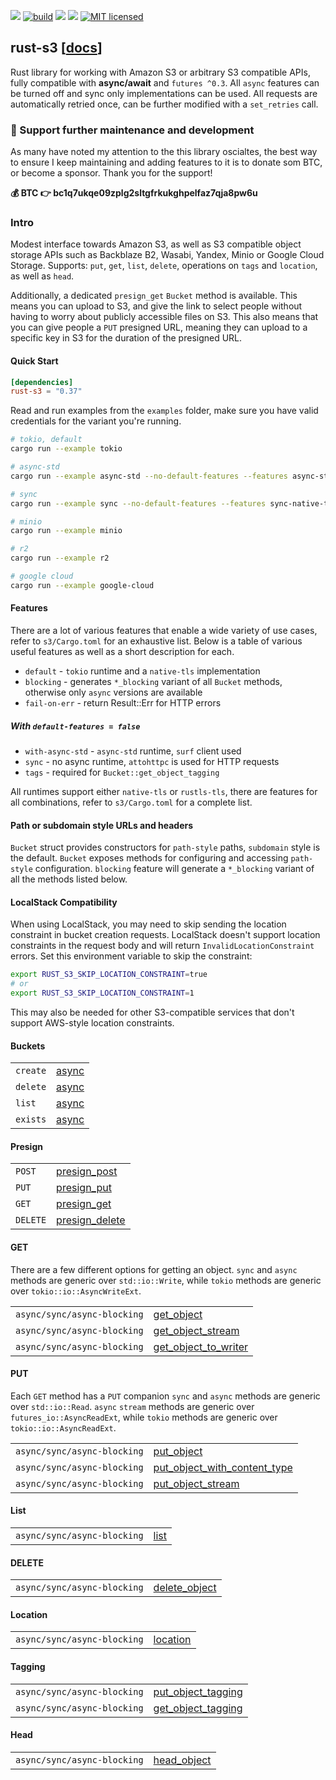 [![](https://camo.githubusercontent.com/2fee3780a8605b6fc92a43dab8c7b759a274a6cf/68747470733a2f2f696d672e736869656c64732e696f2f62616467652f72757374632d737461626c652d627269676874677265656e2e737667)](https://www.rust-lang.org/tools/install)
[![build](https://github.com/durch/rust-s3/workflows/build/badge.svg)](https://github.com/durch/rust-s3/actions)
[![](https://img.shields.io/crates/v/rust-s3.svg)](https://crates.io/crates/rust-s3)
![](https://img.shields.io/crates/d/rust-s3.svg)
[![MIT licensed](https://img.shields.io/badge/license-MIT-blue.svg)](https://github.com/durch/rust-s3/blob/master/LICENSE.md)
<!-- [![Join the chat at https://gitter.im/durch/rust-s3](https://badges.gitter.im/durch/rust-s3.svg)](https://gitter.im/durch/rust-s3?utm_source=badge&utm_medium=badge&utm_campaign=pr-badge&utm_content=badge) -->
## rust-s3 [[docs](https://docs.rs/rust-s3/)]

Rust library for working with Amazon S3 or arbitrary S3 compatible APIs, fully compatible with **async/await** and `futures ^0.3`. All `async` features can be turned off and sync only implementations can be used. All requests are automatically retried once, can be further modified with a `set_retries` call.

### :raised_hands: Support further maintenance and development

As many have noted my attention to the this library oscialtes, the best way to ensure I keep maintaining and adding features to it is to donate som BTC, or become a sponsor. Thank you for the support!

**:moneybag: BTC :point_right: bc1q7ukqe09zplg2sltgfrkukghpelfaz7qja8pw6u**

### Intro

Modest interface towards Amazon S3, as well as S3 compatible object storage APIs such as Backblaze B2, Wasabi, Yandex, Minio or Google Cloud Storage.
Supports: `put`, `get`, `list`, `delete`, operations on `tags` and `location`, as well as `head`. 

Additionally, a dedicated `presign_get` `Bucket` method is available. This means you can upload to S3, and give the link to select people without having to worry about publicly accessible files on S3. This also means that you can give people 
a `PUT` presigned URL, meaning they can upload to a specific key in S3 for the duration of the presigned URL.

#### Quick Start

```toml
[dependencies]
rust-s3 = "0.37"
```

Read and run examples from the `examples` folder, make sure you have valid credentials for the variant you're running.

```bash
# tokio, default
cargo run --example tokio

# async-std
cargo run --example async-std --no-default-features --features async-std-native-tls

# sync
cargo run --example sync --no-default-features --features sync-native-tls

# minio
cargo run --example minio

# r2
cargo run --example r2

# google cloud
cargo run --example google-cloud
```

#### Features

There are a lot of various features that enable a wide variety of use cases, refer to `s3/Cargo.toml` for an exhaustive list. Below is a table of various useful features as well as a short description for each.

+ `default` - `tokio` runtime and a `native-tls` implementation
+ `blocking` - generates `*_blocking` variant of all `Bucket` methods, otherwise only `async` versions are available
+ `fail-on-err` - return Result::Err for HTTP errors

##### With `default-features = false`

+ `with-async-std` - `async-std` runtime, `surf` client used
+ `sync` - no async runtime, `attohttpc` is used for HTTP requests
+ `tags` - required for `Bucket::get_object_tagging`

All runtimes support either `native-tls` or `rustls-tls`, there are features for all combinations, refer to `s3/Cargo.toml` for a complete list.

#### Path or subdomain style URLs and headers

`Bucket` struct provides constructors for `path-style` paths, `subdomain` style is the default. `Bucket` exposes methods for configuring and accessing `path-style` configuration. `blocking` feature will generate a `*_blocking` variant of all the methods listed below.

#### LocalStack Compatibility

When using LocalStack, you may need to skip sending the location constraint in bucket creation requests. LocalStack doesn't support location constraints in the request body and will return `InvalidLocationConstraint` errors. Set this environment variable to skip the constraint:

```bash
export RUST_S3_SKIP_LOCATION_CONSTRAINT=true
# or
export RUST_S3_SKIP_LOCATION_CONSTRAINT=1
```

This may also be needed for other S3-compatible services that don't support AWS-style location constraints.

#### Buckets

|          |                                                                                          |
| -------- | ---------------------------------------------------------------------------------------- |
| `create` | [async](https://docs.rs/rust-s3/latest/s3/bucket/struct.Bucket.html#method.create)       |
| `delete` | [async](https://docs.rs/rust-s3/latest/s3/bucket/struct.Bucket.html#method.delete)       |
| `list`   | [async](https://docs.rs/rust-s3/latest/s3/bucket/struct.Bucket.html#method.list_buckets) |
| `exists` | [async](https://docs.rs/rust-s3/latest/s3/bucket/struct.Bucket.html#method.exists)       |


#### Presign

|          |                                                                                                     |
| -------- | --------------------------------------------------------------------------------------------------- |
| `POST`   | [presign_post](https://docs.rs/rust-s3/latest/s3/bucket/struct.Bucket.html#method.presign_post)     |
| `PUT`    | [presign_put](https://docs.rs/rust-s3/latest/s3/bucket/struct.Bucket.html#method.presign_put)       |
| `GET`    | [presign_get](https://docs.rs/rust-s3/latest/s3/bucket/struct.Bucket.html#method.presign_get)       |
| `DELETE` | [presign_delete](https://docs.rs/rust-s3/latest/s3/bucket/struct.Bucket.html#method.presign_delete) |

#### GET

There are a few different options for getting an object. `sync` and `async` methods are generic over `std::io::Write`,
while `tokio` methods are generic over `tokio::io::AsyncWriteExt`.

|                             |                                                                                                                 |
| --------------------------- | --------------------------------------------------------------------------------------------------------------- |
| `async/sync/async-blocking` | [get_object](https://docs.rs/rust-s3/latest/s3/bucket/struct.Bucket.html#method.get_object)                     |
| `async/sync/async-blocking` | [get_object_stream](https://docs.rs/rust-s3/latest/s3/bucket/struct.Bucket.html#method.get_object_stream)       |
| `async/sync/async-blocking` | [get_object_to_writer](https://docs.rs/rust-s3/latest/s3/bucket/struct.Bucket.html#method.get_object_to_writer) |

#### PUT

Each `GET` method has a `PUT` companion `sync` and `async` methods are generic over `std::io::Read`. `async` `stream` methods are generic over `futures_io::AsyncReadExt`, while `tokio` methods are generic over `tokio::io::AsyncReadExt`.

|                             |                                                                                                                                 |
| --------------------------- | ------------------------------------------------------------------------------------------------------------------------------- |
| `async/sync/async-blocking` | [put_object](https://docs.rs/rust-s3/latest/s3/bucket/struct.Bucket.html#method.put_object)                                     |
| `async/sync/async-blocking` | [put_object_with_content_type](https://docs.rs/rust-s3/latest/s3/bucket/struct.Bucket.html#method.put_object_with_content_type) |
| `async/sync/async-blocking` | [put_object_stream](https://docs.rs/rust-s3/latest/s3/bucket/struct.Bucket.html#method.put_object_stream)                       |

#### List

|                             |                                                                                 |
| --------------------------- | ------------------------------------------------------------------------------- |
| `async/sync/async-blocking` | [list](https://docs.rs/rust-s3/latest/s3/bucket/struct.Bucket.html#method.list) |

#### DELETE

|                             |                                                                                                   |
| --------------------------- | ------------------------------------------------------------------------------------------------- |
| `async/sync/async-blocking` | [delete_object](https://docs.rs/rust-s3/latest/s3/bucket/struct.Bucket.html#method.delete_object) |

#### Location

|                             |                                                                                         |
| --------------------------- | --------------------------------------------------------------------------------------- |
| `async/sync/async-blocking` | [location](https://docs.rs/rust-s3/latest/s3/bucket/struct.Bucket.html#method.location) |

#### Tagging

|                             |                                                                                                             |
| --------------------------- | ----------------------------------------------------------------------------------------------------------- |
| `async/sync/async-blocking` | [put_object_tagging](https://docs.rs/rust-s3/latest/s3/bucket/struct.Bucket.html#method.put_object_tagging) |
| `async/sync/async-blocking` | [get_object_tagging](https://docs.rs/rust-s3/latest/s3/bucket/struct.Bucket.html#method.get_object_tagging) |

#### Head

|                             |                                                                                               |
| --------------------------- | --------------------------------------------------------------------------------------------- |
| `async/sync/async-blocking` | [head_object](https://docs.rs/rust-s3/latest/s3/bucket/struct.Bucket.html#method.head_object) |
